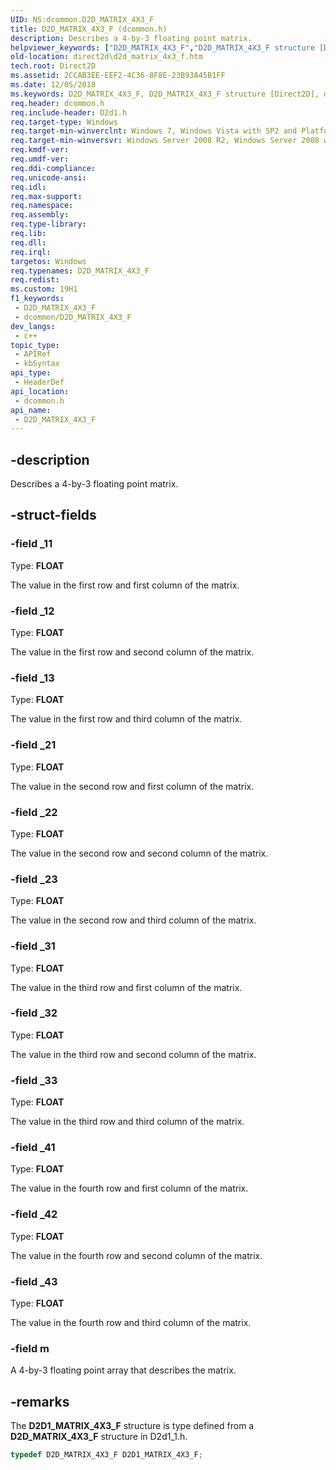 ```yaml
---
UID: NS:dcommon.D2D_MATRIX_4X3_F
title: D2D_MATRIX_4X3_F (dcommon.h)
description: Describes a 4-by-3 floating point matrix.
helpviewer_keywords: ["D2D_MATRIX_4X3_F","D2D_MATRIX_4X3_F structure [Direct2D]","dcommon/D2D_MATRIX_4X3_F","direct2d.d2d_matrix_4x3_f"]
old-location: direct2d\d2d_matrix_4x3_f.htm
tech.root: Direct2D
ms.assetid: 2CCAB3EE-EEF2-4C36-8F8E-23B93A45B1FF
ms.date: 12/05/2018
ms.keywords: D2D_MATRIX_4X3_F, D2D_MATRIX_4X3_F structure [Direct2D], dcommon/D2D_MATRIX_4X3_F, direct2d.d2d_matrix_4x3_f
req.header: dcommon.h
req.include-header: D2d1.h
req.target-type: Windows
req.target-min-winverclnt: Windows 7, Windows Vista with SP2 and Platform Update for Windows Vista [desktop apps \| UWP apps]
req.target-min-winversvr: Windows Server 2008 R2, Windows Server 2008 with SP2 and Platform Update for Windows Server 2008 [desktop apps \| UWP apps]
req.kmdf-ver: 
req.umdf-ver: 
req.ddi-compliance: 
req.unicode-ansi: 
req.idl: 
req.max-support: 
req.namespace: 
req.assembly: 
req.type-library: 
req.lib: 
req.dll: 
req.irql: 
targetos: Windows
req.typenames: D2D_MATRIX_4X3_F
req.redist: 
ms.custom: 19H1
f1_keywords:
 - D2D_MATRIX_4X3_F
 - dcommon/D2D_MATRIX_4X3_F
dev_langs:
 - c++
topic_type:
 - APIRef
 - kbSyntax
api_type:
 - HeaderDef
api_location:
 - dcommon.h
api_name:
 - D2D_MATRIX_4X3_F
---
```


## -description

Describes a 4-by-3 floating point matrix.

## -struct-fields

### -field _11

Type: <b>FLOAT</b>

The value in the first row and first column of the matrix.

### -field _12

Type: <b>FLOAT</b>

The value in the first row and second column of the matrix.

### -field _13

Type: <b>FLOAT</b>

The value in the first row and third column of the matrix.

### -field _21

Type: <b>FLOAT</b>

The value in the second row and first column of the matrix.

### -field _22

Type: <b>FLOAT</b>

The value in the second row and second column of the matrix.

### -field _23

Type: <b>FLOAT</b>

The value in the second row and third column of the matrix.

### -field _31

Type: <b>FLOAT</b>

The value in the third row and first column of the matrix.

### -field _32

Type: <b>FLOAT</b>

The value in the third row and second column of the matrix.

### -field _33

Type: <b>FLOAT</b>

The value in the third row and third column of the matrix.

### -field _41

Type: <b>FLOAT</b>

The value in the fourth row and first column of the matrix.

### -field _42

Type: <b>FLOAT</b>

The value in the fourth row and second column of the matrix.

### -field _43

Type: <b>FLOAT</b>

The value in the fourth row and third column of the matrix.

### -field m

A 4-by-3 floating point array that describes the matrix.

## -remarks

The <b>D2D1_MATRIX_4X3_F</b> structure is type defined from a <b>D2D_MATRIX_4X3_F</b> structure in D2d1_1.h.

```cpp
typedef D2D_MATRIX_4X3_F D2D1_MATRIX_4X3_F;
```

